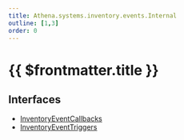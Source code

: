 ```yaml
---
title: Athena.systems.inventory.events.Internal
outline: [1,3]
order: 0
---
```


# {{ $frontmatter.title }}


## Interfaces

- [InventoryEventCallbacks](../interfaces/server_systems_inventory_events_Internal_InventoryEventCallbacks.md)
- [InventoryEventTriggers](../interfaces/server_systems_inventory_events_Internal_InventoryEventTriggers.md)
